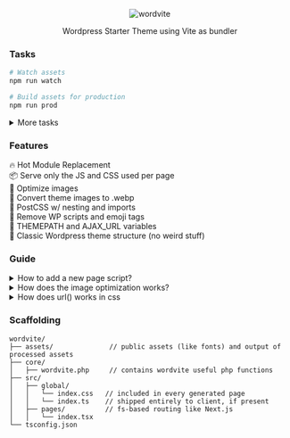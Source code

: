 
<p align="center">
  <img alt="wordvite" src="https://i.imgur.com/X4plCaU.png">

<p align="center">
Wordpress Starter Theme using Vite as bundler
</p>


###  Tasks
``` bash
# Watch assets
npm run watch

# Build assets for production
npm run prod
```
<details>
  <summary>More tasks</summary>
  
``` bash
# Watch images
npm run watch:images

# Run vite serve
npm run watch:vite

# Optimize images
npm run prod:images

# Run vite build
npm run prod:vite

# Zip theme
npm run zip


```
</details>

### Features
🔥 Hot Module Replacement<br>
📦 Serve only the JS and CSS used per page<br>
📂 Optimize images<br>
🔩 Convert theme images to .webp<br>
💄 PostCSS w/ nesting and imports<br>
📑 Remove WP scripts and emoji tags<br>
🥞 THEMEPATH and AJAX_URL variables<br>
🍬 Classic Wordpress theme structure (no weird stuff)<br>

### Guide
<details>
  <summary>How to add a new page script?</summary>
  Create a .js file in src/js and add a new line in the JS section in wordvite.config.js then enqueue it conditionally in functions.php using the wv_load_script(JS_NAME) function
</details>
<details>
  <summary>How does the image optimization works?</summary>
  While in watching mode, every image you put into "src/img" folder gets an optimized version in "assets/img" also a WEBP version is created, you can add it in the theme by using the wv_img PHP function
</details>
<details>
  <summary>How does url() works in css</summary>
  CSS urls points to assets folder
</details>


### Scaffolding

```
wordvite/
├── assets/              // public assets (like fonts) and output of processed assets
├── core/ 
│   ├── wordvite.php     // contains wordvite useful php functions
├── src/
│   ├── global/
│   │   └── index.css   // included in every generated page
│   │   └── index.ts    // shipped entirely to client, if present
│   ├── pages/          // fs-based routing like Next.js
│   │   └── index.tsx
└── tsconfig.json
```